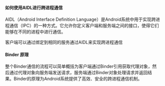 #### 如何使用AIDL进行跨进程通信

AIDL（Android Interface Definition Language）是Android系统中用于实现跨进程通信（IPC）的一种方式。它允许你定义客户端和服务端之间的接口，使得它们能够在不同的进程中进行通信。

客户端可以通过绑定到相同的服务通过AIDL来实现跨进程通信



#### Binder 原理

整个Binder通信的流程可以简单概括为客户端通过Binder引用获取代理对象，然后通过代理对象向服务端发送请求，服务端通过Binder对象处理请求并返回结果。Binder的原理为Android系统提供了高效、安全的跨进程通信机制。
